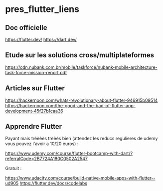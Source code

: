 # pres_flutter_liens


## Doc officielle

https://flutter.dev/
https://dart.dev/

## Etude sur les solutions cross/multiplateformes

https://cdn.nubank.com.br/mobile/taskforce/nubank-mobile-architecture-task-force-mission-report.pdf

## Articles sur Flutter

https://hackernoon.com/whats-revolutionary-about-flutter-946915b09514
https://hackernoon.com/the-good-and-the-bad-of-flutter-app-development-45f27b1caa36

## Apprendre Flutter

Payant mais trèèèès trèèès bien (attendez les reducs regulieres de udemy vous pouvez l'avoir a 10/20 euros) : 

https://www.udemy.com/course/flutter-bootcamp-with-dart/?referralCode=2B7724A180C0502A2547

Gratuit : 

https://www.udacity.com/course/build-native-mobile-apps-with-flutter--ud905
https://flutter.dev/docs/codelabs
